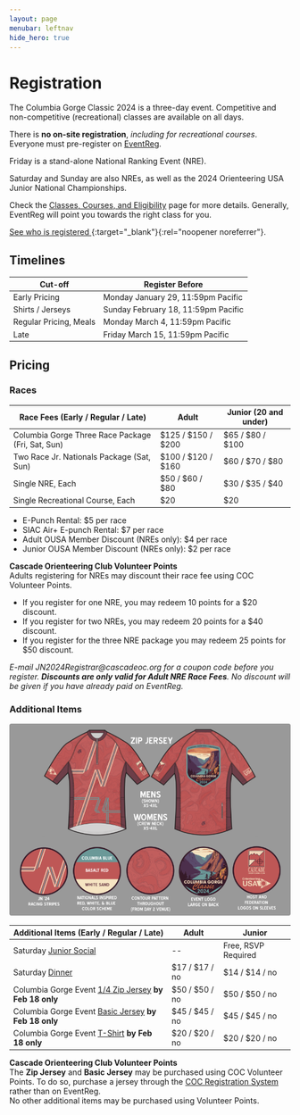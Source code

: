```yaml
---
layout: page
menubar: leftnav
hide_hero: true
---
```


# Registration

The Columbia Gorge Classic 2024 is a three-day event. Competitive and non-competitive (recreational) classes are available on all days. 

<div class="notification is-info is-light">
There is <strong>no on-site registration</strong>, <i>including for recreational courses</i>. Everyone must pre-register on 
<a href="https://eventreg.orienteeringusa.org/eventregister/register/start/jn2024" target="_blank" rel="noopener noreferrer">EventReg</a>.
</div>

Friday is a stand-alone National Ranking Event (NRE).

Saturday and Sunday are also NREs, as well as the 2024 Orienteering USA Junior National Championships.

Check the [Classes, Courses, and Eligibility](/classes/) page for more details. Generally, EventReg will point you towards the right class for you.

[See who is registered <span class="fa-solid fa-up-right-from-square"></span>](https://eventreg.orienteeringusa.org/eventregister/reglist/home/jn2024){:target="_blank"}{:rel="noopener noreferrer"}.

## Timelines

| Cut-off                | Register Before         |
|------------------------|-------------------------|
| Early Pricing          | Monday January 29, 11:59pm Pacific |
| Shirts / Jerseys       | Sunday February 18, 11:59pm Pacific |
| Regular Pricing, Meals | Monday March 4, 11:59pm Pacific |
| Late         | Friday March 15, 11:59pm Pacific |

## Pricing

### Races

|  Race Fees (Early / Regular / Late)         |  Adult                |  Junior (20 and under)        |
|---------------------------------------------|-----------------------|-----------------------|
|  Columbia Gorge Three Race Package (Fri, Sat, Sun)     |  $125 / $150 / $200   |  $65 / $80 / $100     |
|  Two Race Jr. Nationals Package (Sat, Sun)           |  $100 / $120 / $160   |  $60 / $70 / $80      |
|  Single NRE, Each                  |  $50 / $60 / $80      |  $30 / $35 / $40      |
|  Single Recreational Course, Each  |  $20      |  $20      |

* E-Punch Rental: $5 per race
* SIAC Air+ E-punch Rental: $7 per race
* Adult OUSA Member Discount (NREs only): $4 per race
* Junior OUSA Member Discount (NREs only): $2 per race

<div class="notification is-info is-light">
<strong>Cascade Orienteering Club Volunteer Points</strong><br>
Adults registering for NREs may discount their race fee using COC Volunteer Points.<br>
<ul>
<li>If you register for one NRE, you may redeem 10 points for a $20 discount.</li>
<li>If you register for two NREs, you may redeem 20 points for a $40 discount.</li>
<li>If you register for the three NRE package you may redeem 25 points for $50 discount.</li>
</ul>
<i>E-mail JN2024Registrar@cascadeoc.org for a coupon code before you register. <strong>Discounts are only valid for Adult NRE Race Fees</strong>. No discount will be given if you have already paid on EventReg.</i>
</div>

### Additional Items

![Image](/assets/img/ZipJerseyWithElements.png)

|  Additional Items (Early / Regular / Late)  |  Adult                |  Junior               |
|---------------------------------------------|-----------------------|-----------------------|
|  Saturday [Junior Social](/social-events#jr-social)   |   --                  |  Free, RSVP Required  |
|  Saturday [Dinner](/social-events#dinner)          |  $17 / $17 / no       |  $14 / $14 / no       |
|  Columbia Gorge Event [1/4 Zip Jersey](/shirts#14-zip-jersey--50) **by Feb 18 only**        |  $50 / $50 / no         |  $50 / $50 / no         |
|  Columbia Gorge Event [Basic Jersey](/shirts#basic-jersey--45) **by Feb 18 only**          |  $45 / $45 / no         |  $45 / $45 / no         |
|  Columbia Gorge Event [T-Shirt](/shirts) **by Feb 18 only**    |  $20 / $20 / no         |  $20 / $20 / no         |

<div class="notification is-info is-light">
<strong>Cascade Orienteering Club Volunteer Points</strong><br>
The <strong>Zip Jersey</strong> and <strong>Basic Jersey</strong> may be purchased using COC Volunteer Points. To do so, purchase a jersey through the <a href="https://register.cascadeoc.org/" target="_blank">COC Registration System</a> rather than on EventReg.<br>
No other additional items may be purchased using Volunteer Points.
</div>
